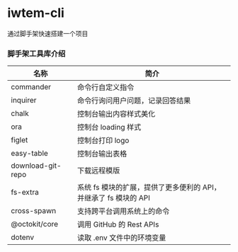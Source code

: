 # iwtem-cli

通过脚手架快速搭建一个项目

### 脚手架工具库介绍

| 名称                | 简介                                       |
|-------------------|------------------------------------------|
| commander         | 命令行自定义指令                                 |
| inquirer          | 命令行询问用户问题，记录回答结果                         |
| chalk             | 控制台输出内容样式美化                              |
| ora               | 控制台 loading 样式                           |
| figlet            | 控制台打印 logo                               |
| easy-table        | 控制台输出表格                                  |
| download-git-repo | 下载远程模版                                   |
| fs-extra          | 系统 fs 模块的扩展，提供了更多便利的 API，并继承了 fs 模块的 API |
| cross-spawn       | 支持跨平台调用系统上的命令                            |
| @octokit/core     | 调用 GitHub 的 Rest APIs                    |
| dotenv            | 读取 .env 文件中的环境变量                         |
